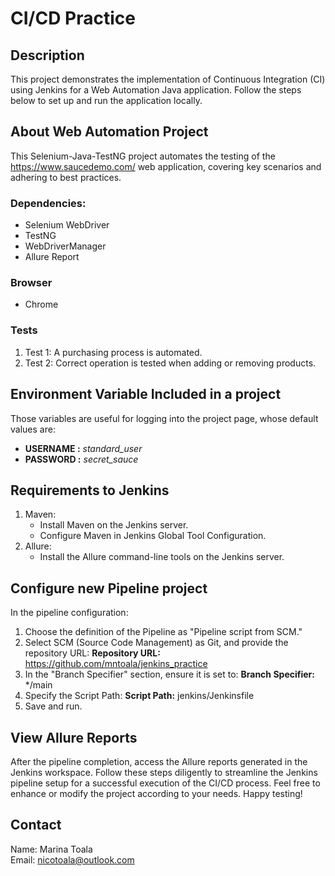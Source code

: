 # CI/CD Practice

## Description
This project demonstrates the implementation of Continuous Integration (CI) using Jenkins for a Web Automation Java application. Follow the steps below to set up and run the application locally.

## About Web Automation Project
This Selenium-Java-TestNG project automates the testing of the https://www.saucedemo.com/ web application, covering key scenarios and adhering to best practices.
### Dependencies:
- Selenium WebDriver
- TestNG
- WebDriverManager 
- Allure Report
### Browser
- Chrome
### Tests
1. Test 1: A purchasing process is automated.
2. Test 2: Correct operation is tested when adding or removing products.

## Environment Variable Included in a project
Those variables are useful for logging into the project page, whose default values are:
- **USERNAME :** *standard_user*
- **PASSWORD :** *secret_sauce*

## Requirements to Jenkins
1. Maven:
    - Install Maven on the Jenkins server.
    - Configure Maven in Jenkins Global Tool Configuration.  
2. Allure:
    - Install the Allure command-line tools on the Jenkins server.
## Configure new Pipeline project
In the pipeline configuration:

1. Choose the definition of the Pipeline as "Pipeline script from SCM."
2. Select SCM (Source Code Management) as Git, and provide the repository URL:
   **Repository URL:** https://github.com/mntoala/jenkins_practice
3. In the "Branch Specifier" section, ensure it is set to:
  **Branch Specifier:** */main
4. Specify the Script Path:
  **Script Path:** jenkins/Jenkinsfile
5. Save and run.
## View Allure Reports
After the pipeline completion, access the Allure reports generated in the Jenkins workspace.
Follow these steps diligently to streamline the Jenkins pipeline setup for a successful execution of the CI/CD process.
Feel free to enhance or modify the project according to your needs. 
Happy testing!
## Contact
Name: Marina Toala<br>
Email: nicotoala@outlook.com<br>









